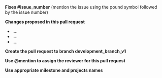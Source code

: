 **Fixes #issue_number** (mention the issue using the pound symbol followed by the issue number)


**Changes proposed in this pull request**
-  ....
-  ....
-  ....

**Create the pull request to branch development_branch_v1**

**Use @mention to assign the reviewer for this pull request**

**Use appropriate milestone and projects names**
